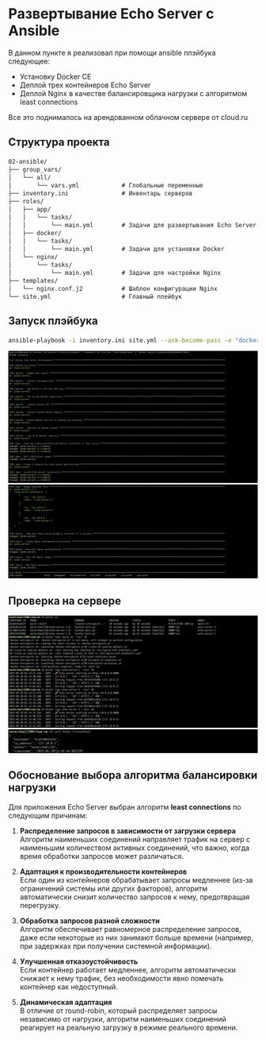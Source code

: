 # Развертывание Echo Server с Ansible

В данном пункте я реализовал при помощи ansible плэйбука следующее:

- Установку Docker CE
- Деплой трех контейнеров Echo Server
- Деплой Nginx в качестве балансировщика нагрузки с алгоритмом least connections

Все это поднималось на арендованном облачном сервере от cloud.ru

## Структура проекта

```
02-ansible/
├── group_vars/
│   └── all/
│       └── vars.yml            # Глобальные переменные
├── inventory.ini               # Инвентарь серверов
├── roles/
│   ├── app/
│   │   └── tasks/
│   │       └── main.yml        # Задачи для развертывания Echo Server
│   ├── docker/
│   │   └── tasks/
│   │       └── main.yml        # Задачи для установки Docker
│   └── nginx/
│       └── tasks/
│           └── main.yml        # Задачи для настройки Nginx
├── templates/
│   └── nginx.conf.j2           # Шаблон конфигурации Nginx
└── site.yml                    # Главный плейбук
```

## Запуск плэйбука

```bash
ansible-playbook -i inventory.ini site.yml --ask-become-pass -e "docker_registry_password=$DOCKERHUB_TOKEN"
```

![Запуск. Часть 1](../images/ansible1.png)
![Запуск. Часть 2](../images/ansible2.png)

## Проверка на сервере

![Проверка](../images/check_app.png)
![Проверка](../images/curl_lh.png)

## Обоснование выбора алгоритма балансировки нагрузки

Для приложения Echo Server выбран алгоритм **least connections** по следующим причинам:

1. **Распределение запросов в зависимости от загрузки сервера**  
   Алгоритм наименьших соединений направляет трафик на сервер с наименьшим количеством активных соединений, что важно, когда время обработки запросов может различаться.

2. **Адаптация к производительности контейнеров**  
   Если один из контейнеров обрабатывает запросы медленнее (из-за ограничений системы или других факторов), алгоритм автоматически снизит количество запросов к нему, предотвращая перегрузку.

3. **Обработка запросов разной сложности**  
   Алгоритм обеспечивает равномерное распределение запросов, даже если некоторые из них занимают больше времени (например, при задержках при получении системной информации).

4. **Улучшенная отказоустойчивость**  
   Если контейнер работает медленнее, алгоритм автоматически снижает к нему трафик, без необходимости явно помечать контейнер как недоступный.

5. **Динамическая адаптация**  
   В отличие от round-robin, который распределяет запросы независимо от нагрузки, алгоритм наименьших соединений реагирует на реальную загрузку в режиме реального времени.